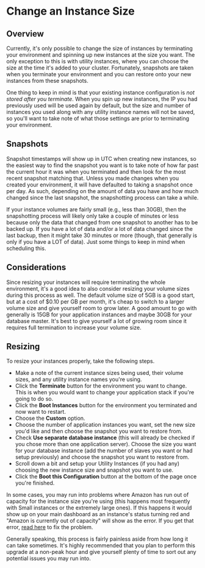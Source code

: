 # Change an Instance Size

## Overview

Currently, it's only possible to change the size of instances by terminating your environment and spinning up new instances at the size you want. The only exception to this is with utility instances, where you can choose the size at the time it's added to your cluster. Fortunately, snapshots are taken when you terminate your environment and you can restore onto your new instances from these snapshots.

One thing to keep in mind is that your existing instance configuration is *not stored after you terminate*. When you spin up new instances, the IP you had previously used will be used again by default, but the size and number of instances you used along with any utility instance names will not be saved, so you'll want to take note of what those settings are prior to terminating your environment.

## Snapshots

Snapshot timestamps will show up in UTC when creating new instances, so the easiest way to find the snapshot you want is to take note of how far past the current hour it was when you terminated and then look for the most recent snapshot matching that. Unless you made changes when you created your environment, it will have defaulted to taking a snapshot once per day. As such, depending on the amount of data you have and how much changed since the last snapshot, the snapshotting process can take a while.

If your instance volumes are fairly small (e.g., less than 30GB), then the snapshotting process will likely only take a couple of minutes or less because only the data that changed from one snapshot to another has to be backed up. If you have a lot of data and/or a lot of data changed since the last backup, then it might take 30 minutes or more (though, that generally is only if you have a LOT of data). Just some things to keep in mind when scheduling this.

## Considerations

Since resizing your instances will require terminating the whole environment, it's a good idea to also consider resizing your volume sizes during this process as well. The default volume size of 5GB is a good start, but at a cost of $0.10 per GB per month, it's cheap to switch to a larger volume size and give yourself room to grow later. A good amount to go with generally is 15GB for your application instances and maybe 30GB for your database master. It's best to give yourself a lot of growing room since it requires full termination to increase your volume size.

## Resizing

To resize your instances properly, take the following steps.

  - Make a note of the current instance sizes being used, their volume sizes, and any utility instance names you're using.
  - Click the **Terminate** button for the environment you want to change. This is when you would want to change your application stack if you're going to do so.
  - Click the **Boot Instances** button for the environment you terminated and now want to restart.
  - Choose the **Custom** option.
  - Choose the number of application instances you want, set the new size you'd like and then choose the snapshot you want to restore from.
  - Check **Use separate database instance** (this will already be checked if you chose more than one application server). Choose the size you want for your database instance (add the number of slaves you want or had setup previously) and choose the snapshot you want to restore from.
  - Scroll down a bit and setup your Utility Instances (if you had any) choosing the new instance size and snapshot you want to use.
  - Click the **Boot this Configuration** button at the bottom of the page once you're finished.

In some cases, you may run into problems where Amazon has run out of capacity for the instance size you're using (this happens most frequently with Small instances or the extremely large ones). If this happens it would show up on your main dashboard as an instance's status turning red and "Amazon is currently out of capacity" will show as the error. If you get that error, [read here](amazon-out-of-capacity) to fix the problem.

Generally speaking, this process is fairly painless aside from how long it can take sometimes. It's highly recommended that you plan to perform this upgrade at a non-peak hour and give yourself plenty of time to sort out any potential issues you may run into.